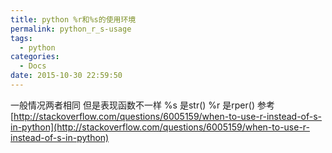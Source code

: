 ```yaml
---
title: python %r和%s的使用环境
permalink: python_r_s-usage
tags:
  - python
categories:
  - Docs
date: 2015-10-30 22:59:50
---
```


一般情况两者相同
但是表现函数不一样
%s 是str()
%r 是rper()
参考
[http://stackoverflow.com/questions/6005159/when-to-use-r-instead-of-s-in-python](http://stackoverflow.com/questions/6005159/when-to-use-r-instead-of-s-in-python)